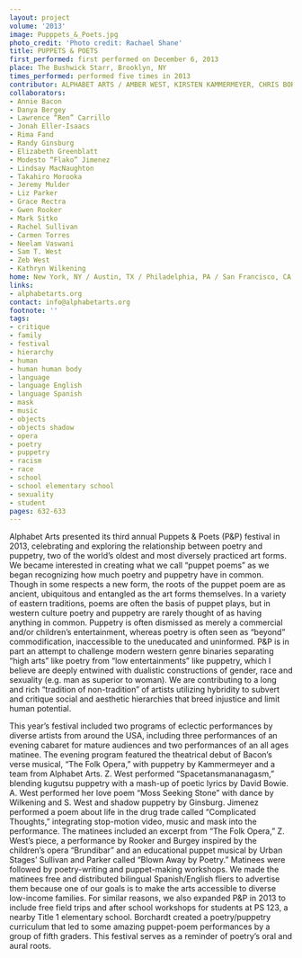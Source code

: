 ```yaml
---
layout: project
volume: '2013'
image: Pupppets_&_Poets.jpg
photo_credit: 'Photo credit: Rachael Shane'
title: PUPPETS & POETS
first_performed: first performed on December 6, 2013
place: The Bushwick Starr, Brooklyn, NY
times_performed: performed five times in 2013
contributor: ALPHABET ARTS / AMBER WEST, KIRSTEN KAMMERMEYER, CHRIS BORCHARDT
collaborators:
- Annie Bacon
- Danya Bergey
- Lawrence “Ren” Carrillo
- Jonah Eller-Isaacs
- Rima Fand
- Randy Ginsburg
- Elizabeth Greenblatt
- Modesto “Flako” Jimenez
- Lindsay MacNaughton
- Takahiro Morooka
- Jeremy Mulder
- Liz Parker
- Grace Rectra
- Gwen Rooker
- Mark Sitko
- Rachel Sullivan
- Carmen Torres
- Neelam Vaswani
- Sam T. West
- Zeb West
- Kathryn Wilkening
home: New York, NY / Austin, TX / Philadelphia, PA / San Francisco, CA
links:
- alphabetarts.org
contact: info@alphabetarts.org
footnote: ''
tags:
- critique
- family
- festival
- hierarchy
- human
- human human body
- language
- language English
- language Spanish
- mask
- music
- objects
- objects shadow
- opera
- poetry
- puppetry
- racism
- race
- school
- school elementary school
- sexuality
- student
pages: 632-633
---
```


Alphabet Arts presented its third annual Puppets & Poets (P&P) festival in 2013, celebrating and exploring the relationship between poetry and puppetry, two of the world’s oldest and most diversely practiced art forms. We became interested in creating what we call “puppet poems” as we began recognizing how much poetry and puppetry have in common. Though in some respects a new form, the roots of the puppet poem are as ancient, ubiquitous and entangled as the art forms themselves. In a variety of eastern traditions, poems are often the basis of puppet plays, but in western culture poetry and puppetry are rarely thought of as having anything in common. Puppetry is often dismissed as merely a commercial and/or children’s entertainment, whereas poetry is often seen as “beyond” commodification, inaccessible to the uneducated and uninformed. P&P is in part an attempt to challenge modern western genre binaries separating “high arts” like poetry from “low entertainments” like puppetry, which I believe are deeply entwined with dualistic constructions of gender, race and sexuality (e.g. man as superior to woman). We are contributing to a long and rich “tradition of non-tradition” of artists utilizing hybridity to subvert and critique social and aesthetic hierarchies that breed injustice and limit human potential.

This year’s festival included two programs of eclectic performances by diverse artists from around the USA, including three performances of an evening cabaret for mature audiences and two performances of an all ages matinee. The evening program featured the theatrical debut of Bacon’s verse musical, “The Folk Opera,” with puppetry by Kammermeyer and a team from Alphabet Arts. Z. West performed “Spacetansmananagasm,” blending kugutsu puppetry with a mash-up of poetic lyrics by David Bowie. A. West performed her love poem “Moss Seeking Stone” with dance by Wilkening and S. West and shadow puppetry by Ginsburg. Jimenez performed a poem about life in the drug trade called “Complicated Thoughts,” integrating stop-motion video, music and mask into the performance. The matinees included an excerpt from “The Folk Opera,” Z. West’s piece, a performance by Rooker and Burgey inspired by the children’s opera “Brundibar” and an educational puppet musical by Urban Stages’ Sullivan and Parker called “Blown Away by Poetry.” Matinees were followed by poetry-writing and puppet-making workshops. We made the matinees free and distributed bilingual Spanish/English fliers to advertise them because one of our goals is to make the arts accessible to diverse low-income families. For similar reasons, we also expanded P&P in 2013 to include free field trips and after school workshops for students at PS 123, a nearby Title 1 elementary school. Borchardt created a poetry/puppetry curriculum that led to some amazing puppet-poem performances by a group of fifth graders. This festival serves as a reminder of poetry’s oral and aural roots.
